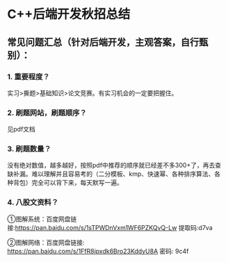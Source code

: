 # C++后端开发秋招总结
## 常见问题汇总（针对后端开发，主观答案，自行甄别）：
### 1. 重要程度？
实习>撕题>基础知识>论文竞赛。有实习机会的一定要把握住。
### 2. 刷题网站，刷题顺序？
见pdf文档
### 3. 刷题数量？
没有绝对数值，越多越好，按照pdf中推荐的顺序就已经差不多300+了，再去查缺补漏。难以理解并且容易考的（二分模板、kmp、快速幂、各种排序算法、各种背包）完全可以背下来，每天默写一遍。
### 4. 八股文资料？
①图解系统：百度网盘链接:https://pan.baidu.com/s/1sTPWDnVxm1WF6PZKQvQ-Lw 提取码:d7va 

②图解网络：百度网盘链接: https://pan.baidu.com/s/1FfR8jpxdk6Bro23KddyU8A  密码: 9c4f
